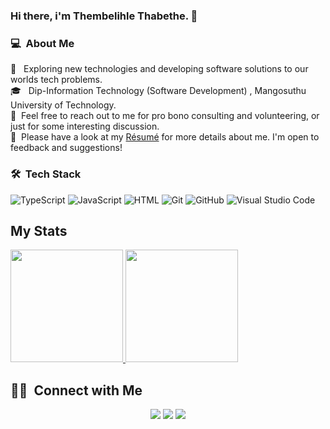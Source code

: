 ### Hi there, i'm Thembelihle Thabethe. 👋

### 💻 &nbsp;About Me 

 🤔 &nbsp; Exploring new technologies and developing software solutions to our worlds tech problems.\
 🎓 &nbsp; Dip-Information Technology (Software Development) , Mangosuthu University of Technology.\
 💬 &nbsp;Feel free to reach out to me for pro bono consulting and volunteering, or just for some interesting discussion.\
 📄 &nbsp;Please have a look at my [Résumé](https://thembelihlethabethe.github.io) for more details about me. I'm open to feedback and suggestions!


### 🛠 &nbsp;Tech Stack

  ![TypeScript](https://img.shields.io/badge/-TypeScript-333333?style=flat&logo=typescript)
  ![JavaScript](https://img.shields.io/badge/-JavaScript-333333?style=flat&logo=javascript)
  ![HTML](https://img.shields.io/badge/-HTML-333333?style=flat&logo=HTML5)
  ![Git](https://img.shields.io/badge/-Git-333333?style=flat&logo=git)
  ![GitHub](https://img.shields.io/badge/-GitHub-333333?style=flat&logo=github)
  ![Visual Studio Code](https://img.shields.io/badge/-Visual%20Studio%20Code-333333?style=flat&logo=visual-studio-code&logoColor=007ACC)


## My Stats
<p>
<a href="https://github.com/thembelihlethabethe">
  <img height="180em" src="https://github-readme-stats.vercel.app/api?username=thembelihlethabethe&show_icons=true&theme=radical&count_private=true" />
  <img height="180em" src="https://github-readme-stats-eight-theta.vercel.app/api/top-langs/?username=thembelihlethabethe&theme=radical&layout=compact" />
</a>
</p>


##  🤝🏻 &nbsp;Connect with Me

<p align="center">
<a href="https://www.linkedin.com/in/thembelihle-thabethe-b646a2162"><img src="https://img.shields.io/badge/-Thembelihle%20Thabethe-0077B5?style=flat&logo=Linkedin&logoColor=white"/></a>
<a href="https://www.instagram.com/nana_elihle/"><img src="https://img.shields.io/badge/-%40nana_elihle-E4405F?style=flat&logo=Instagram&logoColor=white"/></a>
<a href="https://www.facebook.com/thembelihle.nzama"><img src="https://img.shields.io/badge/-%40thembelihle.nzama-blue?style=flat&logo=Facebook&logoColor=white"/></a>

<!--
**cdthomp1/cdthomp1** is a ✨ _special_ ✨ repository because its `README.md` (this file) appears on your GitHub profile.


